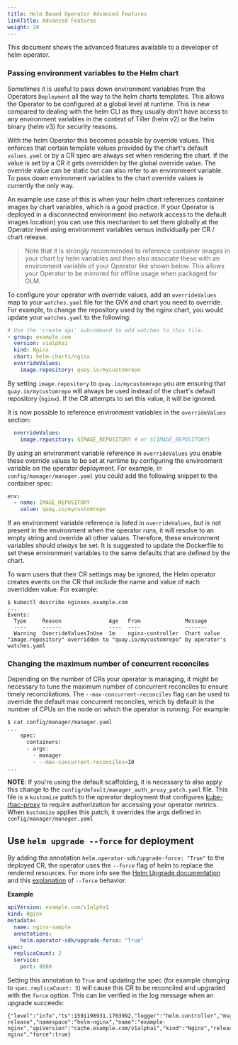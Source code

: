 ```yaml
---
title: Helm Based Operator Advanced Features
linkTitle: Advanced Features
weight: 20
---
```


This document shows the advanced features available to a developer of helm operator.

### Passing environment variables to the Helm chart

Sometimes it is useful to pass down environment variables from the Operators `Deployment`
all the way to the helm charts templates. This allows the Operator to be configured at a global
level at runtime. This is new compared to dealing with the helm CLI
as they usually don't have access to any environment variables in the context of Tiller (helm v2)
or the helm binary (helm v3) for security reasons.

With the helm Operator this becomes possible by override values. This enforces that certain
template values provided by the chart's default `values.yaml` or by a CR spec are always set
when rendering the chart. If the value is set by a CR it gets overridden by the global override value.
The override value can be static but can also refer to an environment variable. To pass down environment
variables to the chart override values is currently the only way.

An example use case of this is when your helm chart references container images by chart variables,
which is a good practice.
If your Operator is deployed in a disconnected environment (no network access to the default images
location) you can use this mechanism to set them globally at the Operator level using environment variables
versus individually per CR / chart release.

> Note that it is strongly recommended to reference container images in your chart by helm variables
> and then also associate these with an environment variable of your Operator like shown below.
> This allows your Operator to be mirrored for offline usage when packaged for OLM.

To configure your operator with override values, add an `overrideValues` map to your
`watches.yaml` file for the GVK and chart you need to override. For example, to change
the repository used by the nginx chart, you would update your `watches.yaml` to the
following:

```yaml
# Use the 'create api' subcommand to add watches to this file.
- group: example.com
  version: v1alpha1
  kind: Nginx
  chart: helm-charts/nginx
  overrideValues:
    image.repository: quay.io/mycustomrepo
```

By setting `image.repository` to `quay.io/mycustomrepo` you are ensuring that
`quay.io/mycustomrepo` will always be used instead of the chart's default repository
(`nginx`). If the CR attempts to set this value, it will be ignored.

It is now possible to reference environment variables in the `overrideValues` section:

```yaml
  overrideValues:
    image.repository: $IMAGE_REPOSITORY # or ${IMAGE_REPOSITORY}
```

By using an environment variable reference in `overrideValues` you enable these override
values to be set at runtime by configuring the environment variable on the
operator deployment. For example, in `config/manager/manager.yaml` you could add the
following snippet to the container spec:

```yaml
env:
  - name: IMAGE_REPOSITORY
    value: quay.io/mycustomrepo
```

If an environment variable reference is listed in `overrideValues`, but is not present
in the environment when the operator runs, it will resolve to an empty string and
override all other values. Therefore, these environment variables should _always_ be
set. It is suggested to update the Dockerfile to set these environment variables to
the same defaults that are defined by the chart.

To warn users that their CR settings may be ignored, the Helm operator creates events on
the CR that include the name and value of each overridden value. For example:

```
$ kubectl describe nginxes.example.com
...
Events:
  Type     Reason               Age   From              Message
  ----     ------               ----  ----              -------
  Warning  OverrideValuesInUse  1m    nginx-controller  Chart value "image.repository" overridden to "quay.io/mycustomrepo" by operator's watches.yaml
```


### Changing the maximum number of concurrent reconciles

Depending on the number of CRs your operator is managing, it might be necessary to tune the maximum number of concurrent reconciles to ensure timely reconciliations. The `--max-concurrent-reconciles` flag can be used to override the default max concurrent reconciles, which by default is the number of CPUs on the node on which the operator is running. For example:

```sh
$ cat config/manager/manager.yaml 
...
    spec:
      containers:
      - args:
        - manager
        - --max-concurrent-reconciles=10
...
```

**NOTE**: If you're using the default scaffolding, it is necessary to also apply this change to the `config/default/manager_auth_proxy_patch.yaml` file. This file is a `kustomize` patch to the operator deployment that configures [kube-rbac-proxy][kube-rbac-proxy] to require authorization for accessing your operator metrics. When `kustomize` applies this patch, it overrides the args defined in `config/manager/manager.yaml`

## Use `helm upgrade --force` for deployment

By adding the annotation `helm.operator-sdk/upgrade-force: "True"` to the deployed CR, the operator uses the `--force` flag of helm to replace the rendered resources. For more info see the [Helm Upgrade documentation](https://helm.sh/docs/helm/helm_upgrade/) and this [explanation](https://github.com/helm/helm/issues/7082#issuecomment-559558318) of `--force` behavior.

**Example**

```yaml
apiVersion: example.com/v1alpha1
kind: Nginx
metadata:
  name: nginx-sample
  annotations:
    helm.operator-sdk/upgrade-force: "True"
spec:
  replicaCount: 2
  service:
    port: 8080
```

Setting this annotation to `True` and updating the spec (for example changing to `spec.replicaCount: 3`) will cause this CR to be reconciled and upgraded with the `force` option. This can be verified in the log message when an upgrade succeeds: 

```
{"level":"info","ts":1591198931.1703992,"logger":"helm.controller","msg":"Upgraded release","namespace":"helm-nginx","name":"example-nginx","apiVersion":"cache.example.com/v1alpha1","kind":"Nginx","release":"example-nginx","force":true}
```

[kube-rbac-proxy]: https://github.com/brancz/kube-rbac-proxy